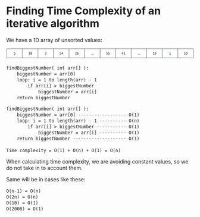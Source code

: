 # Finding Time Complexity of an iterative algorithm

We have a 1D array of unsorted values:

![](../../images/2019-06-10-19-56-30.png)

```
findBiggestNumber( int arr[] ):
    biggestNumber = arr[0]
    loop: i = 1 to length(arr) - 1
        if arr[i] > biggestNumber
            biggestNumber = arr[i]
    return biggestNumber
```

```
findBiggestNumber( int arr[] ):
    biggestNumber = arr[0] ------------------ O(1)
    loop: i = 1 to length(arr) - 1 ---------- O(n)
        if arr[i] > biggestNumber ----------- O(1)
            biggestNumber = arr[i] ---------- O(1)
    return biggestNumber -------------------- O(1)

Time complexity = O(1) + O(n) + O(1) = O(n)
```

When calculating time complexity, we are avoiding constant values, so we do not take in to account them.

Same will be in cases like these:

```
O(n-1) = O(n)
O(2n) = O(n)
O(10) = O(1)
O(2000) = O(1)
```




